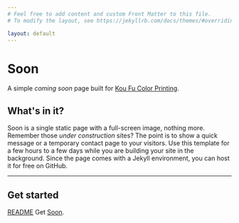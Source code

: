 ```yaml
---
# Feel free to add content and custom Front Matter to this file.
# To modify the layout, see https://jekyllrb.com/docs/themes/#overriding-theme-defaults

layout: default
---
```


# Soon

A simple *coming soon* page built for [Kou Fu Color Printing](https://koufuprinting.com/).

## What's in it?

Soon is a single static page with a full-screen image, nothing more. Remember those *under construction* sites? The point is to show a quick message or a temporary contact page to your visitors. Use this template for a few hours to a few days while you are building your site in the background. Since the page comes with a Jekyll environment, you can host it for free on GitHub.

***

## Get started

[README](https://github.com/aice09/kfcp-comingsoon/blob/master/README.md) Get [Soon](https://github.com/aice09/kfcp-comingsoon/).
